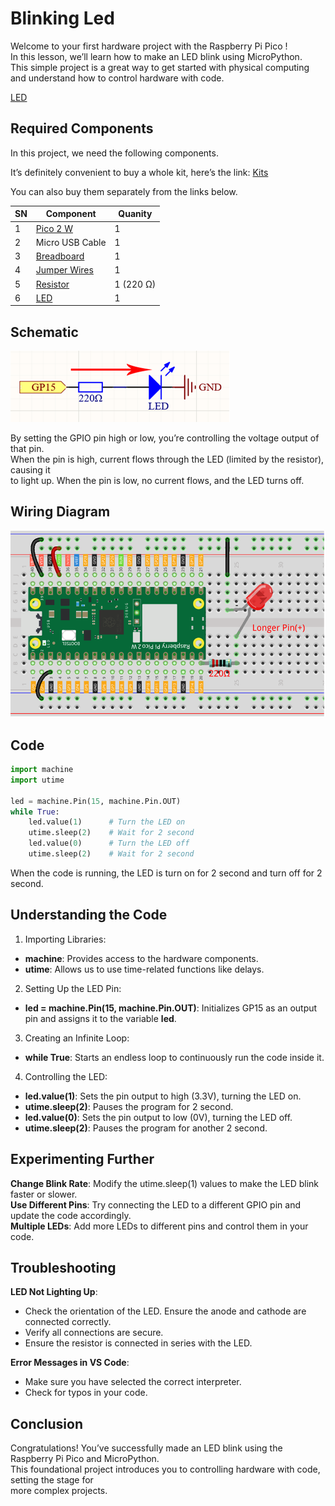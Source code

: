 # Blinking Led

Welcome to your first hardware project with the Raspberry Pi Pico !  
In this lesson, we’ll learn how to make an LED blink using MicroPython.   
This simple project is a great way to get started with physical computing   
and understand how to control hardware with code.

[LED](../../Components/LED/index.md)  

## Required Components

In this project, we need the following components.  

It’s definitely convenient to buy a whole kit, here’s the link: [Kits](https://www.sunfounder.com/collections/pico-w-pico)

You can also buy them separately from the links below.

| SN| Component                                                | Quanity   |
|---|----------------------------------------------------------|-----------|
| 1 | [Pico 2 W](../../Components/Pico%202%20W/index.md)       |    1      |
| 2 | Micro USB Cable                                          |    1      |
| 3 | [Breadboard](../../Components/Breadboard/index.md)       |    1      |
| 4 | [Jumper Wires](../../Components/Jumper%20Wires/index.md) |    1      |
| 5 | [Resistor](../../Components/Resistor/index.md)           | 1 (220 Ω) |
| 6 | [LED](../../Components/LED/index.md)                     |    1      |

## Schematic

![Schematic](./Schematic.png)  

By setting the GPIO pin high or low, you’re controlling the voltage output of that pin.   
When the pin is high, current flows through the LED (limited by the resistor), causing it   
to light up. When the pin is low, no current flows, and the LED turns off.

## Wiring Diagram

![Wiring Diagram](./WiringDiagram.png)

## Code

```python
import machine
import utime

led = machine.Pin(15, machine.Pin.OUT)
while True:
    led.value(1)      # Turn the LED on
    utime.sleep(2)    # Wait for 2 second
    led.value(0)      # Turn the LED off
    utime.sleep(2)    # Wait for 2 second
```

When the code is running, the LED is turn on for 2 second and turn off for 2 second.

## Understanding the Code

1. Importing Libraries:  
* **machine**: Provides access to the hardware components.
* **utime**: Allows us to use time-related functions like delays.

2. Setting Up the LED Pin:
* **led = machine.Pin(15, machine.Pin.OUT)**: Initializes GP15 as an output pin and assigns it to the variable **led**.

3. Creating an Infinite Loop:
* **while True**: Starts an endless loop to continuously run the code inside it.

4. Controlling the LED:
* **led.value(1)**: Sets the pin output to high (3.3V), turning the LED on.
* **utime.sleep(2)**: Pauses the program for 2 second.
* **led.value(0)**: Sets the pin output to low (0V), turning the LED off.
* **utime.sleep(2)**: Pauses the program for another 2 second.

## Experimenting Further

**Change Blink Rate**: Modify the utime.sleep(1) values to make the LED blink faster or slower.  
**Use Different Pins**: Try connecting the LED to a different GPIO pin and update the code accordingly.   
**Multiple LEDs**: Add more LEDs to different pins and control them in your code.   

## Troubleshooting

**LED Not Lighting Up**:  

* Check the orientation of the LED. Ensure the anode and cathode are connected correctly.
* Verify all connections are secure.
* Ensure the resistor is connected in series with the LED.

**Error Messages in VS Code**:  

* Make sure you have selected the correct interpreter.  
* Check for typos in your code.  

## Conclusion

Congratulations! You’ve successfully made an LED blink using the Raspberry Pi Pico and MicroPython.   
This foundational project introduces you to controlling hardware with code, setting the stage for   
more complex projects.